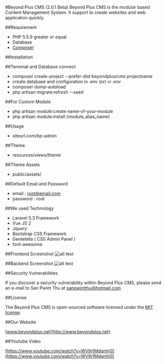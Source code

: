 #Beyond Plus CMS (2.0.1 Beta)
Beyond Plus CMS is the modular based Content Management System. It support to create websites and web application quickly. 

##Requirement

* PHP 5.5.9 greater or equal
* Database
* [Composer](https://getcomposer.org/)

##Installation

##Terminal and Database connect

* composer create-project --prefer-dist beyondplus/cms projectname
* create database and configuration in .env (or) vi .env
* composer dump-autoload
* php artisan migrate:refresh --seed

##For Custom Module
* php artisan module:create name-of-your-module
* php artisan module:install {module_alias_name}

##Usage
* siteurl.com/bp-admin

##Theme
* resources/views/theme

##Theme Assets
* public/assets/

##Default Email and Password
* email 	: root@email.com
* password	: root

##We used Technology
* Laravel 5.3 Framework
* Vue JS 2
* Jquery
* Bootstrap CSS Framework
* Gentelella ( CSS Admin Panel )
* font-awesome

##Frontend Screenshot
![alt text](https://github.com/BeyondPlusTrainingCentre/cms/raw/master/frontend.png "Front Screenshot")

##Backend Screenshot
![alt text](https://github.com/BeyondPlusTrainingCentre/cms/raw/master/backend.png "Backend Screenshot")

##Security Vulnerabilities

If you discover a security vulnerability within Beyond Plus CMS, please send an e-mail to San Pwint Thu at sanpwintthu@hotmail.com.

##License

The Beyond Plus CMS is open-sourced software licensed under the [MIT license](http://opensource.org/licenses/MIT).

##Our Website

[www.beyondplus.net](http://www.beyondplus.net)

##Youtube Video

[https://www.youtube.com/watch?v=WV9rfMdqmh0](https://www.youtube.com/watch?v=WV9rfMdqmh0)
